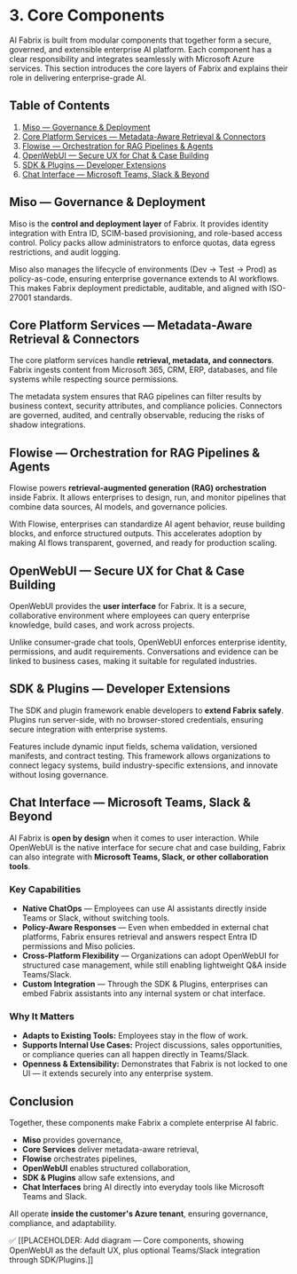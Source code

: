 # 3. Core Components

AI Fabrix is built from modular components that together form a secure, governed, and extensible enterprise AI platform. Each component has a clear responsibility and integrates seamlessly with Microsoft Azure services. This section introduces the core layers of Fabrix and explains their role in delivering enterprise-grade AI.

## Table of Contents

1. [Miso — Governance & Deployment](miso-governance.md)
2. [Core Platform Services — Metadata-Aware Retrieval & Connectors](core-platform-services.md)
3. [Flowise — Orchestration for RAG Pipelines & Agents](flowise-orchestration.md)
4. [OpenWebUI — Secure UX for Chat & Case Building](openwebui-secure-ux.md)
5. [SDK & Plugins — Developer Extensions](sdk-plugins.md)
6. [Chat Interface — Microsoft Teams, Slack & Beyond](chat-interface.md)

## Miso — Governance & Deployment

Miso is the **control and deployment layer** of Fabrix. It provides identity integration with Entra ID, SCIM-based provisioning, and role-based access control. Policy packs allow administrators to enforce quotas, data egress restrictions, and audit logging.

Miso also manages the lifecycle of environments (Dev → Test → Prod) as policy-as-code, ensuring enterprise governance extends to AI workflows. This makes Fabrix deployment predictable, auditable, and aligned with ISO-27001 standards.

## Core Platform Services — Metadata-Aware Retrieval & Connectors

The core platform services handle **retrieval, metadata, and connectors**. Fabrix ingests content from Microsoft 365, CRM, ERP, databases, and file systems while respecting source permissions.

The metadata system ensures that RAG pipelines can filter results by business context, security attributes, and compliance policies. Connectors are governed, audited, and centrally observable, reducing the risks of shadow integrations.

## Flowise — Orchestration for RAG Pipelines & Agents

Flowise powers **retrieval-augmented generation (RAG) orchestration** inside Fabrix. It allows enterprises to design, run, and monitor pipelines that combine data sources, AI models, and governance policies.

With Flowise, enterprises can standardize AI agent behavior, reuse building blocks, and enforce structured outputs. This accelerates adoption by making AI flows transparent, governed, and ready for production scaling.

## OpenWebUI — Secure UX for Chat & Case Building

OpenWebUI provides the **user interface** for Fabrix. It is a secure, collaborative environment where employees can query enterprise knowledge, build cases, and work across projects.

Unlike consumer-grade chat tools, OpenWebUI enforces enterprise identity, permissions, and audit requirements. Conversations and evidence can be linked to business cases, making it suitable for regulated industries.

## SDK & Plugins — Developer Extensions

The SDK and plugin framework enable developers to **extend Fabrix safely**. Plugins run server-side, with no browser-stored credentials, ensuring secure integration with enterprise systems.

Features include dynamic input fields, schema validation, versioned manifests, and contract testing. This framework allows organizations to connect legacy systems, build industry-specific extensions, and innovate without losing governance.

## Chat Interface — Microsoft Teams, Slack & Beyond

AI Fabrix is **open by design** when it comes to user interaction. While OpenWebUI is the native interface for secure chat and case building, Fabrix can also integrate with **Microsoft Teams, Slack, or other collaboration tools**.

### Key Capabilities

- **Native ChatOps** — Employees can use AI assistants directly inside Teams or Slack, without switching tools.
- **Policy-Aware Responses** — Even when embedded in external chat platforms, Fabrix ensures retrieval and answers respect Entra ID permissions and Miso policies.
- **Cross-Platform Flexibility** — Organizations can adopt OpenWebUI for structured case management, while still enabling lightweight Q&A inside Teams/Slack.
- **Custom Integration** — Through the SDK & Plugins, enterprises can embed Fabrix assistants into any internal system or chat interface.

### Why It Matters

- **Adapts to Existing Tools:** Employees stay in the flow of work.
- **Supports Internal Use Cases:** Project discussions, sales opportunities, or compliance queries can all happen directly in Teams/Slack.
- **Openness & Extensibility:** Demonstrates that Fabrix is not locked to one UI — it extends securely into any enterprise system.

## Conclusion

Together, these components make Fabrix a complete enterprise AI fabric.

- **Miso** provides governance,
- **Core Services** deliver metadata-aware retrieval,
- **Flowise** orchestrates pipelines,
- **OpenWebUI** enables structured collaboration,
- **SDK & Plugins** allow safe extensions, and
- **Chat Interfaces** bring AI directly into everyday tools like Microsoft Teams and Slack.

All operate **inside the customer's Azure tenant**, ensuring governance, compliance, and adaptability.

✅ [[PLACEHOLDER: Add diagram — Core components, showing OpenWebUI as the default UX, plus optional Teams/Slack integration through SDK/Plugins.]]
